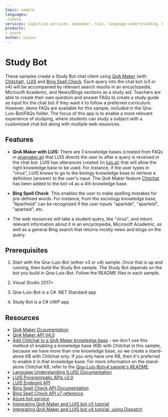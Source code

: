 ```yaml
---
topic: sample
languages: 
-csharp
services: cognitive-services, qnamaker, luis, language-understanding, bing spell check
products: 
- azure
author: wiazur
---
```

# Study Bot 

These samples create a Study Bot chat client using [QnA Maker](https://docs.microsoft.com/en-us/azure/cognitive-services/qnamaker/index) (with [Chitchat](https://docs.microsoft.com/en-us/azure/cognitive-services/qnamaker/how-to/chit-chat-knowledge-base)), [LUIS](https://docs.microsoft.com/en-us/azure/cognitive-services/luis/) and [Bing Spell Check](https://docs.microsoft.com/en-us/azure/cognitive-services/bing-spell-check/). Each query into the chat bot (v3 or v4) will be accompanied by relevant search results in an encyclopedia, Microsoft Academic, and News/Blogs sections as a study aid. Teachers are able to create their own question and answer FAQs to create a study guide as input for the chat bot if they want it to follow a preferred curriculum. However, demo FAQs are available for this sample, included in the Qna-Luis-Bot/FAQs folder. The focus of this app is to enable a more relevant experience of studying, where students can study a subject with a customized chat bot along with multiple web resources.

## Features

* **QnA Maker with LUIS**: There are 3 knowledge bases (created from FAQs in [qnamaker.ai](https://www.qnamaker.ai)) that LUIS directs the user to after a query is received in the chat bot. LUIS has utterances created (in [luis.ai](https://www.luis.ai)) that will allow the right knowledge base to be used. For instance, if the user types in "virus", LUIS knows to go to the biology knowledge base to retrieve a definition (answer) to the user's input. The QnA Maker feature [Chitchat](https://docs.microsoft.com/en-us/azure/cognitive-services/qnamaker/how-to/chit-chat-knowledge-base) has been added to the bot v4 as a 4th knowledge base.

* **Bing Spell Check**: This enables the user to make spelling mistakes for pre-defined words. For instance, from the sociology knowledge base, "Apartheid" can be recognized if the user inputs "apartide", "aparteid", "apartaid", etc.

* The web resources will take a student query, like "virus", and return relevant information about it in an encyclopedia, Microsoft Academic, as well as a general Bing search that returns mostly news and blogs on the query.

## Prerequisites

1. Start with the Qna-Luis-Bot (either v3 or v4) sample. Once that is up and running, then build the Study Bot sample. The Study Bot depends on the bot you build in Qna-Luis-Bot. Follow the README files in each sample.

1. Visual Studio 2017+

1. Qna-Luis-Bot is a C# .NET Standard app

1. Study Bot is a C# UWP app

## Resources

* [QnA Maker Dcoumentation](https://docs.microsoft.com/en-us/azure/cognitive-services/qnamaker/index)
* [QnA Maker API V4.0](https://westus.dev.cognitive.microsoft.com/docs/services/5a93fcf85b4ccd136866eb37/operations/5ac266295b4ccd1554da75ff)
* [Add Chitchat to a QnA Maker knowledge base](https://docs.microsoft.com/en-us/azure/cognitive-services/qnamaker/how-to/chit-chat-knowledge-base) - we don't use this method of enabling a knowledge base (KB) with Chitchat in this sample, because we have more than one knowledge base, so we create a stand-alone KB with Chitchat only. If you only have one KB, then it's preferred to enable it in that knowledge base. For more information on the stand-alone Chitchat KB, refer to the [Qna-Luis-Botv4 sample's README](https://github.com/Azure-Samples/cognitive-services-studybot-csharp/blob/master/Qna-Luis-Botv4/README.md).
* [Language Understanding (LUIS) Documentation](https://docs.microsoft.com/en-us/azure/cognitive-services/luis/)
* [LUIS Programmatic APIs v2.0](https://westus.dev.cognitive.microsoft.com/docs/services/5890b47c39e2bb17b84a55ff/operations/5890b47c39e2bb052c5b9c2f)
* [LUIS Endpoint API](https://westus.dev.cognitive.microsoft.com/docs/services/5819c76f40a6350ce09de1ac/operations/5819c77140a63516d81aee78)
* [Bing Spell Check API Documentation](https://docs.microsoft.com/en-us/azure/cognitive-services/bing-spell-check/)
* [Bing Spell Check API v7 reference](https://docs.microsoft.com/en-us/rest/api/cognitiveservices/bing-spell-check-api-v7-reference)
* [Azure bot service](https://docs.microsoft.com/en-us/azure/bot-service/bot-service-overview-introduction?view=azure-bot-service-4.0)
* [Integrating QnA Maker and LUIS bot v3 tutorial](https://docs.microsoft.com/en-us/azure/cognitive-services/qnamaker/tutorials/integrate-qnamaker-luis)
* [Integrating QnA Maker and LUIS bot v4 tutorial, using Dispatch](https://docs.microsoft.com/en-us/azure/bot-service/bot-builder-tutorial-dispatch?view=azure-bot-service-4.0&tabs=csharp)
